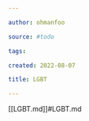 ```yaml
---

author: ohmanfoo

source: #todo

tags: 

created: 2022-08-07

title: LGBT

---
```

[[LGBT.md]]#LGBT.md